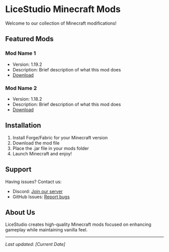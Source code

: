 # LiceStudio Minecraft Mods

Welcome to our collection of Minecraft modifications!

## Featured Mods

### Mod Name 1
- Version: 1.19.2
- Description: Brief description of what this mod does
- [Download](link-to-download)

### Mod Name 2 
- Version: 1.18.2
- Description: Brief description of what this mod does
- [Download](link-to-download)

## Installation

1. Install Forge/Fabric for your Minecraft version
2. Download the mod file
3. Place the .jar file in your mods folder
4. Launch Minecraft and enjoy!

## Support

Having issues? Contact us:
- Discord: [Join our server](discord-link)
- GitHub Issues: [Report bugs](github-issues-link)

## About Us

LiceStudio creates high-quality Minecraft mods focused on enhancing gameplay while maintaining vanilla feel.

---
*Last updated: [Current Date]*
